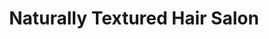 ---
title: "Naturally Textured Hair Salon"
url: /kent/naturally-textured-hair-salon/
shop: hairdresser
---